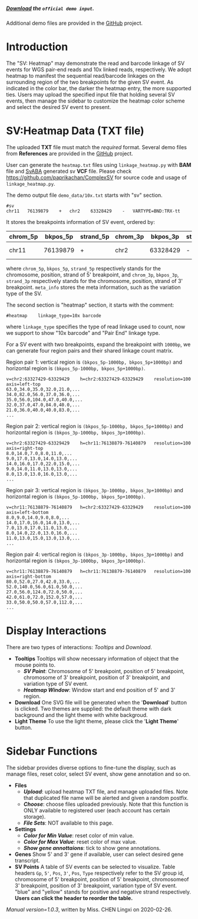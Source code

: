 ##### [Download](https://github.com/Nobel-Justin/Oviz-Bio-demo/blob/master/SV_Heatmap/demo_data/pair_end_resolution25_ALK-KIF5B.txt) the `official demo input`.

Additional demo files are provided in the [GitHub](https://github.com/Nobel-Justin/Oviz-Bio-demo/tree/master/SV_Heatmap/demo_data) project.

# Introduction
The "SV: Heatmap" may demonstrate the read and barcode linkage of SV events for WGS pair-end reads and 10x linked reads, respectively. We adopt heatmap to manifest the sequential read/barcode linkages on the surrounding region of the two breakpoints for the given SV event.  As indicated in the color bar, the darker the heatmap entry, the more supported ties. Users may upload the specified input file that holding several SV events, then manage the sidebar to customize the heatmap color scheme and select the desired SV event to present.

# SV:Heatmap Data (TXT file)
The uploaded **TXT** file must match the *required* format. Several demo files from **References** are provided in the [GitHub](https://github.com/Nobel-Justin/Oviz-Bio-demo/tree/master/SV_Heatmap/demo_data) project.

User can generate the `heatmap.txt` files using `linkage_heatmap.py` with **BAM** file and [SvABA](https://github.com/walaj/svaba) generated sv **VCF** file. Please check https://github.com/paprikachan/ComplexSV for source code and usage of `linkage_heatmap.py`.


The demo output file `demo_data/10x.txt` starts with "sv" section.

```
#sv
chr11	76139879	+	chr2	63328429	-   VARTYPE=BND:TRX-tt
```

It stores the breakpoints information of SV event, ordered by:

| chrom_5p |  bkpos_5p |  strand_5p | chrom_3p |  bkpos_3p |  strand_3p | meta_info |
|---|---|---|---|---|---|---|
| chr11  | 76139879  | + | chr2  | 63328429  |- | VARTYPE=BND:TRX-tt |

where `chrom_5p`, `bkpos_5p`, `strand_5p` respectively stands for the chromosome, position, strand of 5' breakpoint, and `chrom_3p`, `bkpos_3p`, `strand_3p` respectively stands for the chromosome, position, strand of 3' breakpoint. `meta_info` stores the meta information, such as the variation type of the SV.

The second section is "heatmap" section, it starts with the comment:

```
#heatmap    linkage_type=10x barcode
```

where `linkage_type` specifies the type of read linkage used to count, now we support to show "10x barcode" and "Pair End" linkage type.

For a SV event with two breakpoints, expand the breakpoint with `1000bp`, we can generate four region pairs and their shared linkage count matrix.

Region pair 1: vertical region is `(bkpos_5p-1000bp, bkpos_5p+1000bp)` and horizontal region is `(bkpos_5p-1000bp, bkpos_5p+1000bp)`.

```
v=chr2:63327429-63329429	h=chr2:63327429-63329429	resolution=100	axis=left-top
63.0,34.0,35.0,32.0,21.0,...
34.0,82.0,56.0,37.0,36.0,...
35.0,56.0,104.0,47.0,40.0,...
32.0,37.0,47.0,84.0,40.0,...
21.0,36.0,40.0,40.0,83.0,...
...
```

Region pair 2: vertical region is `(bkpos_5p-1000bp, bkpos_5p+1000bp)` and horizontal region is `(bkpos_3p-1000bp, bkpos_3p+1000bp)`.

```
v=chr2:63327429-63329429	h=chr11:76138879-76140879	resolution=100	axis=right-top
8.0,14.0,7.0,8.0,11.0,...
9.0,17.0,13.0,14.0,13.0,...
14.0,16.0,17.0,22.0,15.0,...
9.0,14.0,11.0,13.0,13.0,...
8.0,13.0,13.0,16.0,13.0,...
...
```

Region pair 3: vertical region is `(bkpos_3p-1000bp, bkpos_3p+1000bp)` and horizontal region is `(bkpos_5p-1000bp, bkpos_5p+1000bp)`.

```
v=chr11:76138879-76140879	h=chr2:63327429-63329429	resolution=100	axis=left-bottom
8.0,9.0,14.0,9.0,8.0,...
14.0,17.0,16.0,14.0,13.0,...
7.0,13.0,17.0,11.0,13.0,...
8.0,14.0,22.0,13.0,16.0,...
11.0,13.0,15.0,13.0,13.0,...
...
```

Region pair 4: vertical region is `(bkpos_3p-1000bp, bkpos_3p+1000bp)` and horizontal region is `(bkpos_3p-1000bp, bkpos_3p+1000bp)`.

```
v=chr11:76138879-76140879	h=chr11:76138879-76140879	resolution=100	axis=right-bottom
80.0,52.0,27.0,42.0,33.0,...
52.0,140.0,56.0,61.0,50.0,...
27.0,56.0,124.0,72.0,50.0,...
42.0,61.0,72.0,152.0,57.0,...
33.0,50.0,50.0,57.0,112.0,...
...
```







# Display Interactions
There are two types of interactions: *Tooltips* and *Download*.

- **Tooltips**
  Tooltips will show necessary information of object that the mouse points to.
  + __*SV Point*__: Chromosome of 5' breakpoint, position of 5' breakpoint, chromosome of 3' breakpoint, position of 3' breakpoint, and variation type of SV event.
  + __*Heatmap Window*__: Window start and end position of 5' and 3' region.
- **Download**
  One SVG file will be generated when the '**Download**' button is clicked. Two themes are supplied: the default theme with dark background and the light theme with white backgroud. 
- **Light Theme**
  To use the light theme, please click the '**Light Theme**' button.

# Sidebar Functions
The sidebar provides diverse options to fine-tune the display, such as manage files, reset color, select SV event, show gene annotation and so on.

- **Files**
  + __*Upload*__: upload heatmap TXT file, and manage uploaded files. Note that duplicated file name will be alerted and given a random postfix.
  + __*Choose*__: choose files uploaded previously. Note that this function is ONLY available to registered user (each account has certain storage).
  + __*File Sets*__: NOT available to this page.
- **Settings**
  + __*Color for Min Value*__: reset color of min value.
  + __*Color for Max Value*__: reset color of max value.
  + __*Show gene annottaions*__: tick to show gene annotations.
- **Genes**
  Show 5' and 3' gene if available, user can select desired gene transcript.
- **SV Points**
  A table of SV events can be selected to visualize. Table headers `Gp`, `5'`, `Pos`, `3'`, `Pos`, `Type` respectively refer to the SV group id, chromosome of 5' breakpoint, position of 5' breakpoint, chromosomeof 3' breakpoint, position of 3' breakpoint, variation type of SV event. "blue" and "yellow" stands for positive and negative strand respectively. **Users can click the header to reorder the table.**

*Manual version=1.0.3*, written by Miss. CHEN Lingxi on 2020-02-26.
